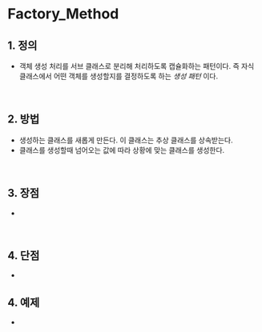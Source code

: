 # Factory_Method


## 1. 정의
- 객체 생성 처리를 서브 클래스로 분리해 처리하도록 캡슐화하는 패턴이다. 즉 자식 클래스에서 어떤 객체를 생성할지를 결정하도록 하는 _생성 패턴_ 이다.

</br>

## 2. 방법
- 생성하는 클래스를 새롭게 만든다. 이 클래스는 추상 클래스를 상속받는다.
- 클래스를 생성할때 넘어오는 값에 따라 상황에 맞는 클래스를 생성한다.

</br>

## 3. 장점
- 

</br>

## 4. 단점
- 

## 4. 예제
- 

